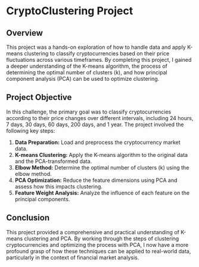 # CryptoClustering Project

## Overview

This project was a hands-on exploration of how to handle data and apply K-means clustering to classify cryptocurrencies based on their price fluctuations across various timeframes. By completing this project, I gained a deeper understanding of the K-means algorithm, the process of determining the optimal number of clusters (k), and how principal component analysis (PCA) can be used to optimize clustering.

## Project Objective

In this challenge, the primary goal was to classify cryptocurrencies according to their price changes over different intervals, including 24 hours, 7 days, 30 days, 60 days, 200 days, and 1 year. The project involved the following key steps:

1. **Data Preparation:** Load and preprocess the cryptocurrency market data.
2. **K-means Clustering:** Apply the K-means algorithm to the original data and the PCA-transformed data.
3. **Elbow Method:** Determine the optimal number of clusters (k) using the elbow method.
4. **PCA Optimization:** Reduce the feature dimensions using PCA and assess how this impacts clustering.
5. **Feature Weight Analysis:** Analyze the influence of each feature on the principal components.

## Conclusion

This project provided a comprehensive and practical understanding of K-means clustering and PCA. By working through the steps of clustering cryptocurrencies and optimizing the process with PCA, I now have a more profound grasp of how these techniques can be applied to real-world data, particularly in the context of financial market analysis.